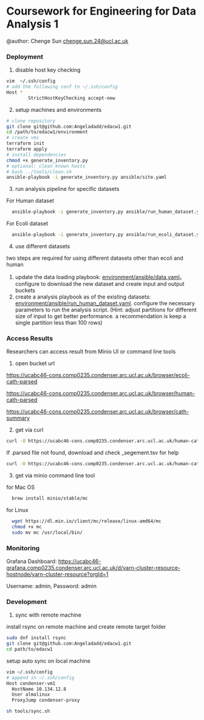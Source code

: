 # Coursework for Engineering for Data Analysis 1

@author: Chenge Sun <chenge.sun.24@ucl.ac.uk>

### Deployment

1. disable host key checking
```sh
vim  ~/.ssh/config
# add the following conf to ~/.ssh/config
Host *
        StrictHostKeyChecking accept-new
```
2. setup machines and environments
```sh
# clone repository
git clone git@github.com:Angeladadd/edacw1.git
cd /path/to/edacw1/environment
# create vms
terraform init
terraform apply
# install dependencies
chmod +x generate_inventory.py
# optional: clean known hosts
# bash ../tools/clean.sh
ansible-playbook -i generate_inventory.py ansible/site.yaml
```

3. run analysis pipeline for specific datasets

  For Human dataset

```sh
  ansible-playbook -i generate_inventory.py ansible/run_human_dataset.yaml
  ```

  For Ecoli dataset

```sh
  ansible-playbook -i generate_inventory.py ansible/run_ecoli_dataset.yaml
  ```

4. use different datasets

  two steps are required for using different datasets other than ecoli and human

  1. update the data loading playbook: [environment/ansible/data.yaml](https://github.com/Angeladadd/edacw1/blob/main/environment/ansible/data.yaml#L12)。 configure to download the new dataset and create input and output buckets
  2. create a analysis playbook as of the existing datasets: [environment/ansible/run_human_dataset.yaml](https://github.com/Angeladadd/edacw1/blob/main/environment/ansible/run_human_dataset.yaml).
  configure the necessary parameters to run the analysis script. (Hint: adjust partitions for different size of input to get better performance. a recommendation is keep a single partition less than 100 rows)


### Access Results

Researchers can access result from Minio UI or command line tools

1. open bucket url

https://ucabc46-cons.comp0235.condenser.arc.ucl.ac.uk/browser/ecoli-cath-parsed

https://ucabc46-cons.comp0235.condenser.arc.ucl.ac.uk/browser/human-cath-parsed

https://ucabc46-cons.comp0235.condenser.arc.ucl.ac.uk/browser/cath-summary

2. get via curl

```sh
curl -O https://ucabc46-cons.comp0235.condenser.arc.ucl.ac.uk/human-cath-parsed/AF-A0A024RBG1-F1-model_v4.parsed
```
  If .parsed file not found, download and check \_segement.tsv for help

```sh
curl -O https://ucabc46-cons.comp0235.condenser.arc.ucl.ac.uk/human-cath-parsed/AF-A0A024RBG1-F1-model_v4_segment.tsv
```

3. get via minio command line tool

  for Mac OS
```sh
  brew install minio/stable/mc
  ```

  for Linux
```sh
  wget https://dl.min.io/client/mc/release/linux-amd64/mc
  chmod +x mc
  sudo mv mc /usr/local/bin/
  ```

### Monitoring

Grafana Dashboard: https://ucabc46-grafana.comp0235.condenser.arc.ucl.ac.uk/d/yarn-cluster-resource-hostnode/yarn-cluster-resource?orgId=1

Username: admin, Password: admin

### Development

1. sync with remote machine

install rsync on remote machine and create remote target folder

```sh
sudo dnf install rsync
git clone git@github.com:Angeladadd/edacw1.git
cd path/to/edacw1
```

setup auto sync on local machine

```sh
vim ~/.ssh/config
# append in ~/.ssh/config
Host condenser-vm1
  HostName 10.134.12.8
  User almalinux
  ProxyJump condenser-proxy

sh tools/sync.sh
```
